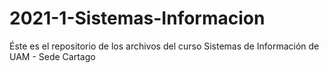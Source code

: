 # 2021-1-Sistemas-Informacion
Éste es el repositorio de los archivos del curso Sistemas de Información de UAM - Sede Cartago

